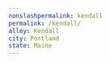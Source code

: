 ```yaml
---
﻿nonslashpermalink: kendall
permalink: /kendall/
alley: Kendall
city: Portland
state: Maine
---
```

